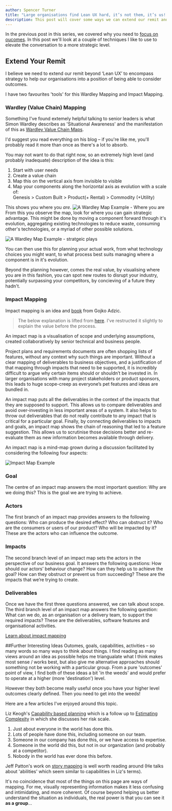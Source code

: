 ```yaml
---
author: Spencer Turner
title: "Large organisations find Lean UX hard, it’s not them, it’s us! Part Three - Extend Your Remit"
description: This post will cover some ways we can extend our remit and elevate the conversation to a more strategic level.
---
```


In the previous post in this series, we covered why you need to [focus on oucomes](/posts/lean-ux-focus-on-outcomes). In this post we'll look at a couple of techniques I like to use to elevate the conversation to a more strategic level.

## Extend Your Remit
I believe we need to extend our remit beyond ‘Lean UX’ to encompass strategy to help our organisations into a position of being able to consider outcomes.

I have two favourites 'tools' for this Wardley Mapping and Impact Mapping.

### Wardley (Value Chain) Mapping
Something I've found extemely helpful talking to senior leaders is what Simon Wardley describes as 'Situational Awareness' and the manifestation of this as [Wardley Value Chain Maps](http://blog.gardeviance.org/2015/02/an-introduction-to-wardley-value-chain.html).

I'd suggest you read everything on his blog – if you're like me, you'll probably read it more than once as there's a lot to absorb.

You may not want to do that right now, so an extremely high level (and probably inadequate) description of the idea is this:

1. Start with user needs
2. Create a value chain
3. Map this on the vertical axis from invisible to visible 
4. Map your components along the horizontal axis as evolution with a scale of:  
Genesis > Custom Built > Product(+ Rental) > Commodity (+Utility) 

This shows you where you _are_. 
![A Wardley Map Example - Where you are](http://2.bp.blogspot.com/-kob2Zj4i0sQ/VM_dozfTvSI/AAAAAAAAGwk/em5ZZaffNLU/s1600/Screen%2BShot%2B2015-02-02%2Bat%2B20.25.46.png)
From this you observe the map, look for where you can gain strategic advantage. This might be done by moving a component forward through it's evolution, aggregating existing technologies to reduce waste, consuming other's technologies, or a myriad of other possible solutions. 

![A Wardley Map Example - stratgeic plays](http://3.bp.blogspot.com/-3-rhEek30sw/VM_dsc-J6WI/AAAAAAAAGxI/KfpZ--Bqdw4/s1600/Screen%2BShot%2B2015-02-02%2Bat%2B20.26.28.png)

You can then use this for planning your actual work, from what technology choices you might want, to what process best suits managing where a component is in it's evolution. 

Beyond the planning however, comes the real value, by visualising where you are in this fashion, you can spot new routes to disrupt your industry, potentially surpassing your competitors, by concieving of a future they hadn't.

### Impact Mapping
Impact mapping is an idea and [book](https://www.impactmapping.org/book.html) from Gojko Adzic. 

>The below explanation is lifted from [here](https://www.impactmapping.org/drawing.html). I've restructed it slightly to explain the value before the process.

An impact map is a visualisation of scope and underlying assumptions, created collaboratively by senior technical and business people. 

Project plans and requirements documents are often shopping lists of features, without any context why such things are important. Without a clear mapping of deliverables to business objectives, and a justification of that mapping through impacts that need to be supported, it is incredibly difficult to argue why certain items should or shouldn’t be invested in. In larger organisations with many project stakeholders or product sponsors, this leads to huge scope-creep as everyone’s pet features and ideas are bundled in.

An impact map puts all the deliverables in the context of the impacts that they are supposed to support. This allows us to compare deliverables and avoid over-investing in less important areas of a system. It also helps to throw out deliverables that do not really contribute to any impact that is critical for a particular goal. Finally, by connecting deliverables to impacts and goals, an impact map shows the chain of reasoning that led to a feature suggestion. This allows us to scrutinise those decisions better and re-evaluate them as new information becomes available through delivery.

An impact map is a mind-map grown during a discussion facilitated by considering the following four aspects:

![Impact Map Example](https://www.impactmapping.org/assets/im_template.png)

### Goal
The centre of an impact map answers the most important question: Why are we doing this? This is the goal we are trying to achieve.

### Actors
The first branch of an impact map provides answers to the following questions: Who can produce the desired effect? Who can obstruct it? Who are the consumers or users of our product? Who will be impacted by it? These are the actors who can influence the outcome.

### Impacts
The second branch level of an impact map sets the actors in the perspective of our business goal. It answers the following questions: How should our actors’ behaviour change? How can they help us to achieve the goal? How can they obstruct or prevent us from succeeding? These are the impacts that we’re trying to create.

### Deliverables
Once we have the first three questions answered, we can talk about scope. The third branch level of an impact map answers the following question: What can we do, as an organisation or a delivery team, to support the required impacts? These are the deliverables, software features and organisational activities.
 
[Learn about impact mapping](https://www.impactmapping.org/about.html)

##Further Interesting Ideas
Outomes, goals, capabilities, activities – so many words so many ways to think about things. I find reading as many views around an idea as possible helps me triangualate what I think makes most sense / works best, but also give me alternative approaches should something not be working with a particular group.
From a pure 'outcomes' point of view, I find both of these ideas a bit 'in the weeds' and would prefer to operate at a higher (more 'destination') level. 

However they both become really useful once you have your higher level outcomes clearly defined. Then you need to get into the weeds!

Here are a few articles I've enjoyed around this topic.

Liz Keogh's [Capability based planning](https://lizkeogh.com/2013/09/05/capability-based-planning-and-lightweight-analysis/) which is a follow up to [Estimating Complexity](https://lizkeogh.com/2013/07/21/estimating-complexity/) in which she discusses her risk scale.

1. Just about everyone in the world has done this.
2. Lots of people have done this, including someone on our team.
3. Someone in our company has done this, or we have access to expertise.
4. Someone in the world did this, but not in our organization (and probably at a competitor).
5. Nobody in the world has ever done this before.

Jeff Patton's work on [story mapping](http://jpattonassociates.com/user-story-mapping/) is well worth reading around (He talks about 'abilities' which seem similar to capabilities in Liz's terms). 

It's no coincidence that most of the things on this page are ways of mapping. For me, visually representing information makes it less confusing and intimidating, and more coherent. Of course beyond helping us better understand the situation as individuals, the real power is that you can see it **as a group**...

